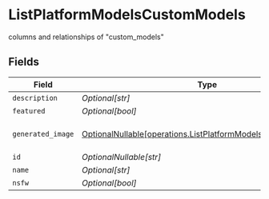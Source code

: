 # ListPlatformModelsCustomModels

columns and relationships of "custom_models"


## Fields

| Field                                                                                                                          | Type                                                                                                                           | Required                                                                                                                       | Description                                                                                                                    |
| ------------------------------------------------------------------------------------------------------------------------------ | ------------------------------------------------------------------------------------------------------------------------------ | ------------------------------------------------------------------------------------------------------------------------------ | ------------------------------------------------------------------------------------------------------------------------------ |
| `description`                                                                                                                  | *Optional[str]*                                                                                                                | :heavy_minus_sign:                                                                                                             | N/A                                                                                                                            |
| `featured`                                                                                                                     | *Optional[bool]*                                                                                                               | :heavy_minus_sign:                                                                                                             | N/A                                                                                                                            |
| `generated_image`                                                                                                              | [OptionalNullable[operations.ListPlatformModelsGeneratedImages]](../../models/operations/listplatformmodelsgeneratedimages.md) | :heavy_minus_sign:                                                                                                             | columns and relationships of "generated_images"                                                                                |
| `id`                                                                                                                           | *OptionalNullable[str]*                                                                                                        | :heavy_minus_sign:                                                                                                             | N/A                                                                                                                            |
| `name`                                                                                                                         | *Optional[str]*                                                                                                                | :heavy_minus_sign:                                                                                                             | N/A                                                                                                                            |
| `nsfw`                                                                                                                         | *Optional[bool]*                                                                                                               | :heavy_minus_sign:                                                                                                             | N/A                                                                                                                            |